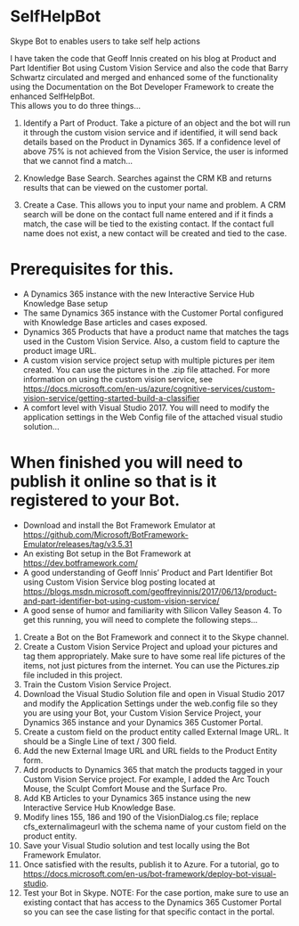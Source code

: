 # SelfHelpBot
Skype Bot to enables users to take self help actions

I have taken the code that Geoff Innis created on his blog at Product and Part Identifier Bot using Custom Vision Service and also the code that Barry Schwartz circulated and merged and enhanced some of the functionality using the Documentation on the Bot Developer Framework to create the enhanced SelfHelpBot.  
This allows you to do three things…

1)	Identify a Part of Product.  Take a picture of an object and the bot will run it through the custom vision service and if identified, it will send back details based on the Product in Dynamics 365. If a confidence level of above 75% is not achieved from the Vision Service, the user is informed that we cannot find a match…

2)	Knowledge Base Search.   Searches against the CRM KB and returns results that can be viewed on the customer portal.

3.  Create a Case.   This allows you to input your name and problem.  A CRM search will be done on the contact full name entered and if it finds a match, the case will be tied to the existing contact.  If the contact full name does not exist, a new contact will be created and tied to the case.

 
# Prerequisites for this.
-	A Dynamics 365 instance with the new Interactive Service Hub Knowledge Base setup
-	The same Dynamics 365 instance with the Customer Portal configured with Knowledge Base articles and cases exposed.
-	Dynamics 365 Products that have a product name that matches the tags used in the Custom Vision Service.  Also, a custom field to capture the product image URL.
-	A custom vision service project setup with multiple pictures per item created.  You can use the pictures in the .zip file attached.  For more information on using the custom vision service, see https://docs.microsoft.com/en-us/azure/cognitive-services/custom-vision-service/getting-started-build-a-classifier 
-	A comfort level with Visual Studio 2017.  You will need to modify the application settings in the Web Config file of the attached visual studio solution…
 
# When finished you will need to publish it online so that is it registered to your Bot.
-	Download and install the Bot Framework Emulator at https://github.com/Microsoft/BotFramework-Emulator/releases/tag/v3.5.31
-	An existing Bot setup in the Bot Framework at https://dev.botframework.com/ 
-	A good understanding of Geoff Innis’ Product and Part Identifier Bot using Custom Vision Service blog posting located at https://blogs.msdn.microsoft.com/geoffreyinnis/2017/06/13/product-and-part-identifier-bot-using-custom-vision-service/ 
-	A good sense of humor and familiarity with Silicon Valley Season 4.
To get this running, you will need to complete the following steps…
1)	Create a Bot on the Bot Framework and connect it to the Skype channel.
2)	Create a Custom Vision Service Project and upload your pictures and tag them appropriately.  Make sure to have some real life pictures of the items, not just pictures from the internet.  You can use the Pictures.zip file included in this project.
3)	Train the Custom Vision Service Project.  
4)	Download the Visual Studio Solution file and open in Visual Studio 2017 and modify the Application Settings under the web.config file so they you are using your Bot, your Custom Vision Service Project, your Dynamics 365 instance and your Dynamics 365 Customer Portal. 
5)	Create a custom field on the product entity called External Image URL.  It should be a Single Line of text / 300 field.
6)	Add the new External Image URL and URL fields to the Product Entity form.
7)	Add products to Dynamics 365 that match the products tagged in your Custom Vision Service project.  For example, I added the Arc Touch Mouse, the Sculpt Comfort Mouse and the Surface Pro.
8)	Add KB Articles to your Dynamics 365 instance using the new Interactive Service Hub Knowledge Base.
9)	Modify lines 155, 186 and 190 of the VisionDialog.cs file; replace cfs_externalimageurl with the schema name of your custom field on the product entity.
10)	Save your Visual Studio solution and test locally using the Bot Framework Emulator.
11)	Once satisfied with the results, publish it to Azure.  For a tutorial, go to https://docs.microsoft.com/en-us/bot-framework/deploy-bot-visual-studio. 
12)	Test your Bot in Skype.
NOTE:  For the case portion, make sure to use an existing contact that has access to the Dynamics 365 Customer Portal so you can see the case listing for that specific contact in the portal.
